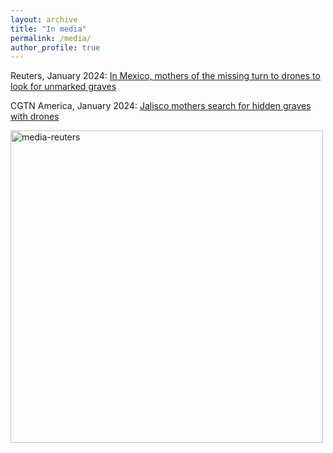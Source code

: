 ```yaml
---
layout: archive
title: "In media"
permalink: /media/
author_profile: true
---
```


Reuters, January 2024: [In Mexico, mothers of the missing turn to drones to look for unmarked graves](https://www.reuters.com/world/americas/mexico-mothers-missing-turn-drones-look-unmarked-graves-2024-01-26/)

CGTN America, January 2024: [Jalisco mothers search for hidden graves with drones](https://twitter.com/cgtnamerica/status/1751362286118150555)

<img width="500" alt="media-reuters" src="https://github.com/FOUND-project/found-project.github.io/assets/168593479/8d392e00-3352-40d8-b48d-d8acf3599510">

